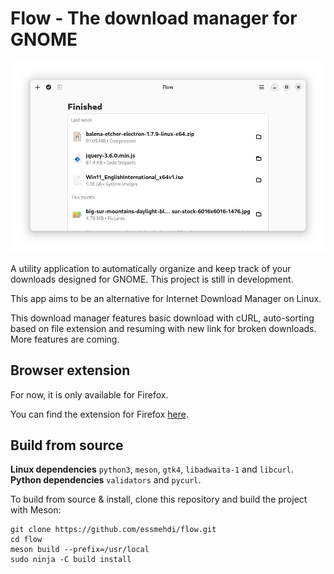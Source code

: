 # Flow - The download manager for GNOME

![](screenshots/main.png)

A utility application to automatically organize and keep track of your downloads designed for GNOME. This project is still in development.

This app aims to be an alternative for Internet Download Manager on Linux.

This download manager features basic download with cURL, auto-sorting based on file extension and resuming with new link for broken downloads. More features are coming.

## Browser extension

For now, it is only available for Firefox.

You can find the extension for Firefox [here](https://addons.mozilla.org/en-US/firefox/addon/flow-intercepter/).

## Build from source

**Linux dependencies** `python3`, `meson`, `gtk4`, `libadwaita-1` and `libcurl`.
**Python dependencies** `validators` and `pycurl`.

To build from source & install, clone this repository and build the project with Meson:

```shell
git clone https://github.com/essmehdi/flow.git
cd flow
meson build --prefix=/usr/local
sudo ninja -C build install
```